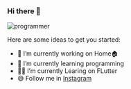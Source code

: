### Hi there 👋


![programmer](https://cdni.iconscout.com/illustration/premium/thumb/male-programmer-working-on-laptop-4375019-3640109.png)

Here are some ideas to get you started:

- 🔭 I’m currently working on Home🏠
- 🌱 I’m currently learning programming
- 👩‍💻 I’m currently Learing on FLutter 
- 😅 Follow me in [Instagram](https://www.instagram.com/amirziya.py/)

